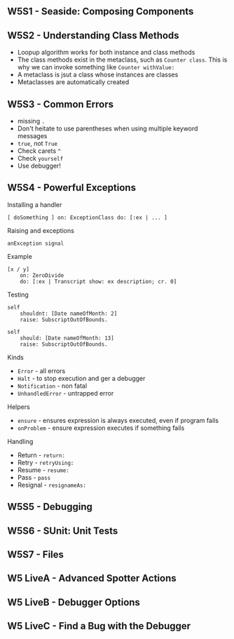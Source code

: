 ## W5S1 - Seaside: Composing Components

## W5S2 - Understanding Class Methods

- Loopup algorithm works for both instance and class methods
- The class methods exist in the metaclass, such as `Counter class`. This is why we can invoke something like `Counter withValue:`
- A metaclass is jsut a class whose instances are classes
- Metaclasses are automatically created

## W5S3 - Common Errors

- missing `.`
- Don't heitate to use parentheses when using multiple keyword messages
- `true`, not `True`
- Check carets `^`
- Check `yourself`
- Use debugger!

## W5S4 - Powerful Exceptions

Installing a handler

```
[ doSomething ] on: ExceptionClass do: [:ex | ... ]
```

Raising and exceptions

```
anException signal
```

Example

```
[x / y]
    on: ZeroDivide
    do: [:ex | Transcript show: ex description; cr. 0]
```

Testing

```
self
    shouldnt: [Date nameOfMonth: 2]
    raise: SubscriptOutOfBounds.

self
    should: [Date nameOfMonth: 13]
    raise: SubscriptOutOfBounds.
```

Kinds

- `Error` - all errors
- `Halt` - to stop execution and ger a debugger
- `Notification` - non fatal
- `UnhandledError` - untrapped error

Helpers

- `ensure` - ensures expression is always executed, even if program fails
- `onProblem` - ensure expression executes if something fails

Handling

- Return - `return:`
- Retry - `retryUsing:`
- Resume - `resume:`
- Pass - `pass`
- Resignal - `resignameAs:`

## W5S5 - Debugging

## W5S6 - SUnit: Unit Tests

## W5S7 - Files

## W5 LiveA - Advanced Spotter Actions

## W5 LiveB - Debugger Options

## W5 LiveC - Find a Bug with the Debugger
